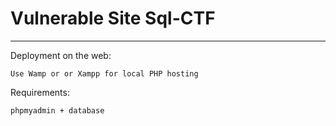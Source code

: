 # Vulnerable Site Sql-CTF

--------------------------

Deployment on the web:

`Use Wamp or or Xampp for local PHP hosting`

Requirements:

`phpmyadmin + database`
